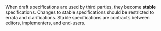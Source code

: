 When draft specifications are used by third parties, they become **stable** specifications. Changes to stable specifications should be restricted to errata and clarifications. Stable specifications are contracts between editors, implementers, and end-users.

